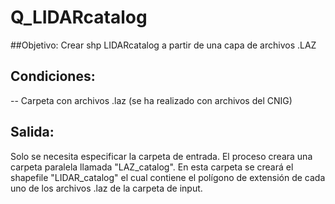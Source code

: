 # Q_LIDARcatalog

##Objetivo:
Crear shp LIDARcatalog a partir de una capa de archivos .LAZ

## Condiciones:
-- Carpeta con archivos .laz (se ha realizado con archivos del CNIG)

## Salida: 
Solo se necesita especificar la carpeta de entrada. 
El proceso creara una carpeta paralela llamada "LAZ_catalog". En esta carpeta se creará el shapefile "LIDAR_catalog" 
el cual contiene el polígono de extensión de cada uno de los archivos .laz de la carpeta de input.
